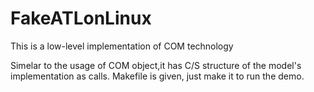 # FakeATLonLinux

This is a low-level implementation of COM technology

Simelar to the usage of COM object,it has C/S structure of the model's implementation as calls.
Makefile is given, just make it to run the demo.

